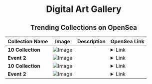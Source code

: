 <div align="center">

# Digital Art Gallery

## Trending Collections on OpenSea

| Collection Name                       | Image                                                                                     | Description                       | OpenSea Link                                                                                          |
|---------------------------------------|-------------------------------------------------------------------------------------------|-----------------------------------|--------------------------------------------------------------------------------------------------------|
| **10 Collection** | ![Image](https://i.seadn.io/s/raw/files/55bfcb26195291c15791d65c52b1908e.jpg?w=500&auto=format?w=200&auto=format) |  | <details><summary>Link</summary>[10 Collection](https://opensea.io/collection/10-collection-34383)</details> |
| **Event 2** | ![Image](https://i.seadn.io/s/raw/files/20ac66a2146d22b8084ced167cd3cd5a.jpg?w=500&auto=format?w=200&auto=format) |  | <details><summary>Link</summary>[Event 2](https://opensea.io/collection/event-2-4294)</details> |
| **10 Collection** | ![Image](https://i.seadn.io/s/raw/files/55bfcb26195291c15791d65c52b1908e.jpg?w=500&auto=format?w=200&auto=format) |  | <details><summary>Link</summary>[10 Collection](https://opensea.io/collection/10-collection-34382)</details> |
| **Event 2** | ![Image](https://i.seadn.io/s/raw/files/20ac66a2146d22b8084ced167cd3cd5a.jpg?w=500&auto=format?w=200&auto=format) |  | <details><summary>Link</summary>[Event 2](https://opensea.io/collection/event-2-4293)</details> |

</div>